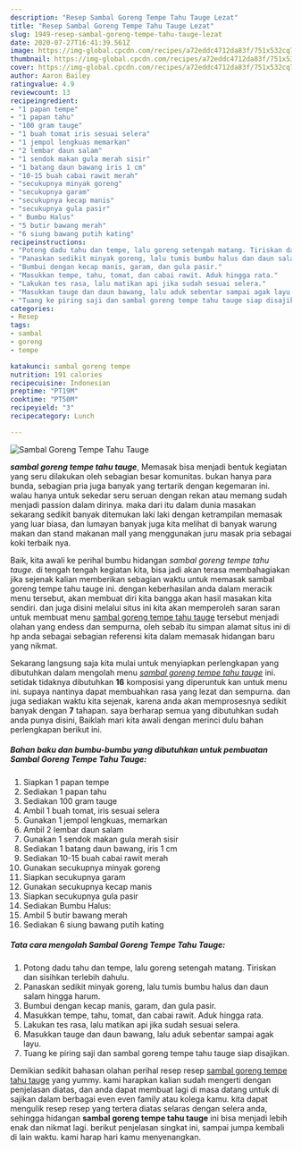 ```yaml
---
description: "Resep Sambal Goreng Tempe Tahu Tauge Lezat"
title: "Resep Sambal Goreng Tempe Tahu Tauge Lezat"
slug: 1949-resep-sambal-goreng-tempe-tahu-tauge-lezat
date: 2020-07-27T16:41:39.561Z
image: https://img-global.cpcdn.com/recipes/a72eddc4712da83f/751x532cq70/sambal-goreng-tempe-tahu-tauge-foto-resep-utama.jpg
thumbnail: https://img-global.cpcdn.com/recipes/a72eddc4712da83f/751x532cq70/sambal-goreng-tempe-tahu-tauge-foto-resep-utama.jpg
cover: https://img-global.cpcdn.com/recipes/a72eddc4712da83f/751x532cq70/sambal-goreng-tempe-tahu-tauge-foto-resep-utama.jpg
author: Aaron Bailey
ratingvalue: 4.9
reviewcount: 13
recipeingredient:
- "1 papan tempe"
- "1 papan tahu"
- "100 gram tauge"
- "1 buah tomat iris sesuai selera"
- "1 jempol lengkuas memarkan"
- "2 lembar daun salam"
- "1 sendok makan gula merah sisir"
- "1 batang daun bawang iris 1 cm"
- "10-15 buah cabai rawit merah"
- "secukupnya minyak goreng"
- "secukupnya garam"
- "secukupnya kecap manis"
- "secukupnya gula pasir"
- " Bumbu Halus"
- "5 butir bawang merah"
- "6 siung bawang putih kating"
recipeinstructions:
- "Potong dadu tahu dan tempe, lalu goreng setengah matang. Tiriskan dan sisihkan terlebih dahulu."
- "Panaskan sedikit minyak goreng, lalu tumis bumbu halus dan daun salam hingga harum."
- "Bumbui dengan kecap manis, garam, dan gula pasir."
- "Masukkan tempe, tahu, tomat, dan cabai rawit. Aduk hingga rata."
- "Lakukan tes rasa, lalu matikan api jika sudah sesuai selera."
- "Masukkan tauge dan daun bawang, lalu aduk sebentar sampai agak layu."
- "Tuang ke piring saji dan sambal goreng tempe tahu tauge siap disajikan."
categories:
- Resep
tags:
- sambal
- goreng
- tempe

katakunci: sambal goreng tempe 
nutrition: 191 calories
recipecuisine: Indonesian
preptime: "PT19M"
cooktime: "PT50M"
recipeyield: "3"
recipecategory: Lunch

---
```



![Sambal Goreng Tempe Tahu Tauge](https://img-global.cpcdn.com/recipes/a72eddc4712da83f/751x532cq70/sambal-goreng-tempe-tahu-tauge-foto-resep-utama.jpg)

<b><i>sambal goreng tempe tahu tauge</i></b>, Memasak bisa menjadi bentuk kegiatan yang seru dilakukan oleh sebagian besar komunitas. bukan hanya para bunda, sebagian pria juga banyak yang tertarik dengan kegemaran ini. walau hanya untuk sekedar seru seruan dengan rekan atau memang sudah menjadi passion dalam dirinya. maka dari itu dalam dunia masakan sekarang sedikit banyak ditemukan laki laki dengan ketrampilan memasak yang luar biasa, dan lumayan banyak juga kita melihat di banyak warung makan dan stand makanan mall yang menggunakan juru masak pria sebagai koki terbaik nya.

Baik, kita awali ke perihal bumbu hidangan <i>sambal goreng tempe tahu tauge</i>. di tengah tengah kegiatan kita, bisa jadi akan terasa membahagiakan jika sejenak kalian memberikan sebagian waktu untuk memasak sambal goreng tempe tahu tauge ini. dengan keberhasilan anda dalam meracik menu tersebut, akan membuat diri kita bangga akan hasil masakan kita sendiri. dan juga disini melalui situs ini kita akan memperoleh saran saran untuk membuat menu <u>sambal goreng tempe tahu tauge</u> tersebut menjadi olahan yang endess dan sempurna, oleh sebab itu simpan alamat situs ini di hp anda sebagai sebagian referensi kita dalam memasak hidangan baru yang nikmat.




Sekarang langsung saja kita mulai untuk menyiapkan perlengkapan yang dibutuhkan dalam mengolah menu <u><i>sambal goreng tempe tahu tauge</i></u> ini. setidak tidaknya dibutuhkan <b>16</b> komposisi yang diperuntuk kan untuk menu ini. supaya nantinya dapat membuahkan rasa yang lezat dan sempurna. dan juga sediakan waktu kita sejenak, karena anda akan memprosesnya sedikit banyak dengan <b>7</b> tahapan. saya berharap semua yang dibutuhkan sudah anda punya disini, Baiklah mari kita awali dengan merinci dulu bahan perlengkapan berikut ini.

<!--inarticleads1-->

##### Bahan baku dan bumbu-bumbu yang dibutuhkan untuk pembuatan Sambal Goreng Tempe Tahu Tauge:

1. Siapkan 1 papan tempe
1. Sediakan 1 papan tahu
1. Sediakan 100 gram tauge
1. Ambil 1 buah tomat, iris sesuai selera
1. Gunakan 1 jempol lengkuas, memarkan
1. Ambil 2 lembar daun salam
1. Gunakan 1 sendok makan gula merah sisir
1. Sediakan 1 batang daun bawang, iris 1 cm
1. Sediakan 10-15 buah cabai rawit merah
1. Gunakan secukupnya minyak goreng
1. Siapkan secukupnya garam
1. Gunakan secukupnya kecap manis
1. Siapkan secukupnya gula pasir
1. Sediakan  Bumbu Halus:
1. Ambil 5 butir bawang merah
1. Sediakan 6 siung bawang putih kating




<!--inarticleads2-->

##### Tata cara mengolah Sambal Goreng Tempe Tahu Tauge:

1. Potong dadu tahu dan tempe, lalu goreng setengah matang. Tiriskan dan sisihkan terlebih dahulu.
1. Panaskan sedikit minyak goreng, lalu tumis bumbu halus dan daun salam hingga harum.
1. Bumbui dengan kecap manis, garam, dan gula pasir.
1. Masukkan tempe, tahu, tomat, dan cabai rawit. Aduk hingga rata.
1. Lakukan tes rasa, lalu matikan api jika sudah sesuai selera.
1. Masukkan tauge dan daun bawang, lalu aduk sebentar sampai agak layu.
1. Tuang ke piring saji dan sambal goreng tempe tahu tauge siap disajikan.




Demikian sedikit bahasan olahan perihal resep resep <u>sambal goreng tempe tahu tauge</u> yang yummy. kami harapkan kalian sudah mengerti dengan penjelasan diatas, dan anda dapat membuat lagi di masa datang untuk di sajikan dalam berbagai even even family atau kolega kamu. kita dapat mengulik resep resep yang tertera diatas selaras dengan selera anda, sehingga hidangan <b>sambal goreng tempe tahu tauge</b> ini bisa menjadi lebih enak dan nikmat lagi. berikut penjelasan singkat ini, sampai jumpa kembali di lain waktu. kami harap hari kamu menyenangkan.
